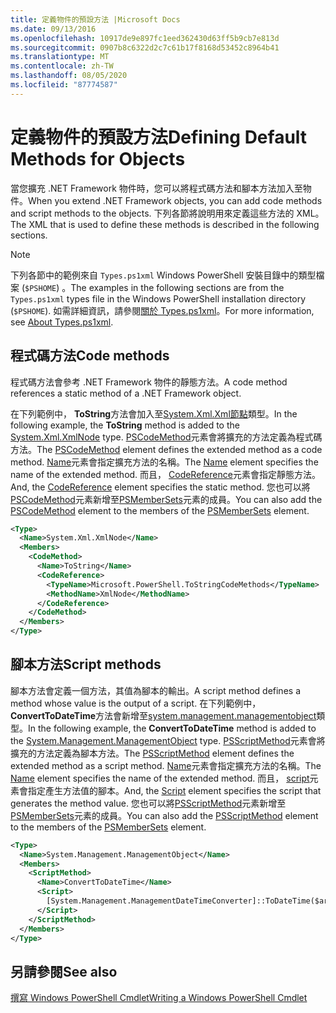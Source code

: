 ```yaml
---
title: 定義物件的預設方法 |Microsoft Docs
ms.date: 09/13/2016
ms.openlocfilehash: 10917de9e897fc1eed362430d63ff5b9cb7e813d
ms.sourcegitcommit: 0907b8c6322d2c7c61b17f8168d53452c8964b41
ms.translationtype: MT
ms.contentlocale: zh-TW
ms.lasthandoff: 08/05/2020
ms.locfileid: "87774587"
---
```

# <a name="defining-default-methods-for-objects"></a><span data-ttu-id="eb20c-102">定義物件的預設方法</span><span class="sxs-lookup"><span data-stu-id="eb20c-102">Defining Default Methods for Objects</span></span>

<span data-ttu-id="eb20c-103">當您擴充 .NET Framework 物件時，您可以將程式碼方法和腳本方法加入至物件。</span><span class="sxs-lookup"><span data-stu-id="eb20c-103">When you extend .NET Framework objects, you can add code methods and script methods to the objects.</span></span>
<span data-ttu-id="eb20c-104">下列各節將說明用來定義這些方法的 XML。</span><span class="sxs-lookup"><span data-stu-id="eb20c-104">The XML that is used to define these methods is described in the following sections.</span></span>

> [!NOTE]
> <span data-ttu-id="eb20c-105">下列各節中的範例來自 `Types.ps1xml` Windows PowerShell 安裝目錄中的類型檔案 (`$PSHOME`) 。</span><span class="sxs-lookup"><span data-stu-id="eb20c-105">The examples in the following sections are from the `Types.ps1xml` types file in the Windows PowerShell installation directory (`$PSHOME`).</span></span> <span data-ttu-id="eb20c-106">如需詳細資訊，請參閱[關於 Types.ps1xml](/powershell/module/microsoft.powershell.core/about/about_types.ps1xml)。</span><span class="sxs-lookup"><span data-stu-id="eb20c-106">For more information, see [About Types.ps1xml](/powershell/module/microsoft.powershell.core/about/about_types.ps1xml).</span></span>

## <a name="code-methods"></a><span data-ttu-id="eb20c-107">程式碼方法</span><span class="sxs-lookup"><span data-stu-id="eb20c-107">Code methods</span></span>

<span data-ttu-id="eb20c-108">程式碼方法會參考 .NET Framework 物件的靜態方法。</span><span class="sxs-lookup"><span data-stu-id="eb20c-108">A code method references a static method of a .NET Framework object.</span></span>

<span data-ttu-id="eb20c-109">在下列範例中， **ToString**方法會加入至[System.Xml.Xml節點](/dotnet/api/System.Xml.XmlNode)類型。</span><span class="sxs-lookup"><span data-stu-id="eb20c-109">In the following example, the **ToString** method is added to the [System.Xml.XmlNode](/dotnet/api/System.Xml.XmlNode) type.</span></span> <span data-ttu-id="eb20c-110">[PSCodeMethod](/dotnet/api/system.management.automation.pscodemethod)元素會將擴充的方法定義為程式碼方法。</span><span class="sxs-lookup"><span data-stu-id="eb20c-110">The [PSCodeMethod](/dotnet/api/system.management.automation.pscodemethod) element defines the extended method as a code method.</span></span> <span data-ttu-id="eb20c-111">[Name](/dotnet/api/system.management.automation.psmemberinfo.name?view=pscore-6.2.0#System_Management_Automation_PSMemberInfo_Name)元素會指定擴充方法的名稱。</span><span class="sxs-lookup"><span data-stu-id="eb20c-111">The [Name](/dotnet/api/system.management.automation.psmemberinfo.name?view=pscore-6.2.0#System_Management_Automation_PSMemberInfo_Name) element specifies the name of the extended method.</span></span> <span data-ttu-id="eb20c-112">而且， [CodeReference](/dotnet/api/system.management.automation.pscodemethod.codereference?view=pscore-6.2.0#System_Management_Automation_PSCodeMethod_CodeReference)元素會指定靜態方法。</span><span class="sxs-lookup"><span data-stu-id="eb20c-112">And, the [CodeReference](/dotnet/api/system.management.automation.pscodemethod.codereference?view=pscore-6.2.0#System_Management_Automation_PSCodeMethod_CodeReference) element specifies the static method.</span></span> <span data-ttu-id="eb20c-113">您也可以將[PSCodeMethod](/dotnet/api/system.management.automation.pscodemethod)元素新增至[PSMemberSets](/dotnet/api/system.management.automation.psmemberset?view=pscore-6.2.0)元素的成員。</span><span class="sxs-lookup"><span data-stu-id="eb20c-113">You can also add the [PSCodeMethod](/dotnet/api/system.management.automation.pscodemethod) element to the members of the [PSMemberSets](/dotnet/api/system.management.automation.psmemberset?view=pscore-6.2.0) element.</span></span>

```xml
<Type>
  <Name>System.Xml.XmlNode</Name>
  <Members>
    <CodeMethod>
      <Name>ToString</Name>
      <CodeReference>
        <TypeName>Microsoft.PowerShell.ToStringCodeMethods</TypeName>
        <MethodName>XmlNode</MethodName>
      </CodeReference>
    </CodeMethod>
  </Members>
</Type>
```

## <a name="script-methods"></a><span data-ttu-id="eb20c-114">腳本方法</span><span class="sxs-lookup"><span data-stu-id="eb20c-114">Script methods</span></span>

<span data-ttu-id="eb20c-115">腳本方法會定義一個方法，其值為腳本的輸出。</span><span class="sxs-lookup"><span data-stu-id="eb20c-115">A script method defines a method whose value is the output of a script.</span></span> <span data-ttu-id="eb20c-116">在下列範例中， **ConvertToDateTime**方法會新增至[system.management.managementobject](/dotnet/api/System.Management.ManagementObject)類型。</span><span class="sxs-lookup"><span data-stu-id="eb20c-116">In the following example, the **ConvertToDateTime** method is added to the [System.Management.ManagementObject](/dotnet/api/System.Management.ManagementObject) type.</span></span> <span data-ttu-id="eb20c-117">[PSScriptMethod](/dotnet/api/system.management.automation.psscriptmethod?view=pscore-6.2.0)元素會將擴充的方法定義為腳本方法。</span><span class="sxs-lookup"><span data-stu-id="eb20c-117">The [PSScriptMethod](/dotnet/api/system.management.automation.psscriptmethod?view=pscore-6.2.0) element defines the extended method as a script method.</span></span> <span data-ttu-id="eb20c-118">[Name](/dotnet/api/system.management.automation.psmemberinfo.name?view=pscore-6.2.0#System_Management_Automation_PSMemberInfo_Name)元素會指定擴充方法的名稱。</span><span class="sxs-lookup"><span data-stu-id="eb20c-118">The [Name](/dotnet/api/system.management.automation.psmemberinfo.name?view=pscore-6.2.0#System_Management_Automation_PSMemberInfo_Name) element specifies the name of the extended method.</span></span> <span data-ttu-id="eb20c-119">而且， [script](/dotnet/api/system.management.automation.psscriptmethod.script?view=pscore-6.2.0#System_Management_Automation_PSScriptMethod_Script)元素會指定產生方法值的腳本。</span><span class="sxs-lookup"><span data-stu-id="eb20c-119">And, the [Script](/dotnet/api/system.management.automation.psscriptmethod.script?view=pscore-6.2.0#System_Management_Automation_PSScriptMethod_Script) element specifies the script that generates the method value.</span></span> <span data-ttu-id="eb20c-120">您也可以將[PSScriptMethod](/dotnet/api/system.management.automation.psscriptmethod?view=pscore-6.2.0)元素新增至[PSMemberSets](/dotnet/api/system.management.automation.psmemberset?view=pscore-6.2.0)元素的成員。</span><span class="sxs-lookup"><span data-stu-id="eb20c-120">You can also add the [PSScriptMethod](/dotnet/api/system.management.automation.psscriptmethod?view=pscore-6.2.0) element to the members of the [PSMemberSets](/dotnet/api/system.management.automation.psmemberset?view=pscore-6.2.0) element.</span></span>

```xml
<Type>
  <Name>System.Management.ManagementObject</Name>
  <Members>
    <ScriptMethod>
      <Name>ConvertToDateTime</Name>
      <Script>
        [System.Management.ManagementDateTimeConverter]::ToDateTime($args[0])
      </Script>
    </ScriptMethod>
  </Members>
</Type>
```

## <a name="see-also"></a><span data-ttu-id="eb20c-121">另請參閱</span><span class="sxs-lookup"><span data-stu-id="eb20c-121">See also</span></span>

[<span data-ttu-id="eb20c-122">撰寫 Windows PowerShell Cmdlet</span><span class="sxs-lookup"><span data-stu-id="eb20c-122">Writing a Windows PowerShell Cmdlet</span></span>](./writing-a-windows-powershell-cmdlet.md)
